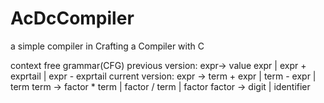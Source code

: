 # AcDcCompiler
a simple compiler in Crafting a Compiler with C

context free grammar(CFG)
previous version:
expr-> value expr | expr + exprtail | expr - exprtail
current version:
expr -> term + expr | term - expr | term
term -> factor * term | factor / term | factor
factor -> digit | identifier

